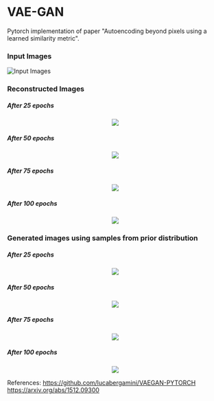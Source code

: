 # VAE-GAN
Pytorch implementation of paper "Autoencoding beyond pixels using a learned similarity metric".

### Input Images
![Input Images](/results/original.png)


### Reconstructed Images
##### After 25 epochs
<p align="center"><img src="/results/reconstructed25.png"></p>

##### After 50 epochs
<p align="center"><img src="/results/reconstructed50.png"></p>

##### After 75 epochs
<p align="center"><img src="/results/reconstructed75.png"></p>

##### After 100 epochs
<p align="center"><img src="/results/reconstructed100.png"></p>


### Generated images using samples from prior distribution
##### After 25 epochs
<p align="center"><img src="/results/generated25.png"></p>

##### After 50 epochs
<p align="center"><img src="/results/generated50.png"></p>

##### After 75 epochs
<p align="center"><img src="/results/generated75.png"></p>

##### After 100 epochs
<p align="center"><img src="/results/generated100.png"></p>

References:
https://github.com/lucabergamini/VAEGAN-PYTORCH
https://arxiv.org/abs/1512.09300
